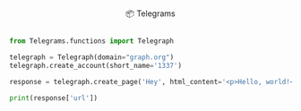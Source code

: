 <p align="center">
 📦 <a href="https://pypi.org/project/telegrams" style="text-decoration:none;">Telegrams</a>
</p>


```python

from Telegrams.functions import Telegraph

telegraph = Telegraph(domain="graph.org")
telegraph.create_account(short_name='1337')

response = telegraph.create_page('Hey', html_content='<p>Hello, world!</p>')

print(response['url'])

```
